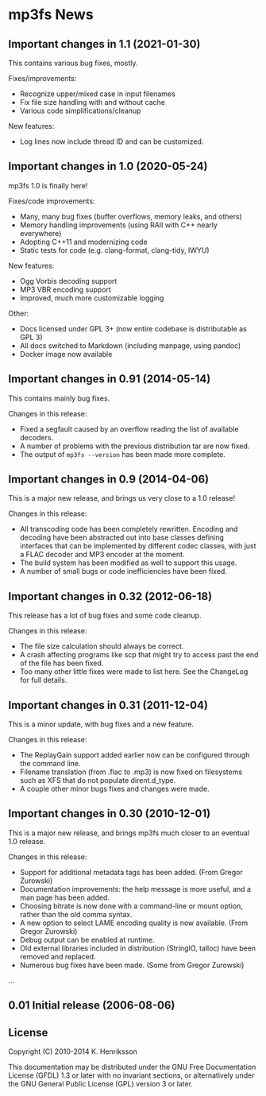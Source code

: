 # mp3fs News

## Important changes in 1.1 (2021-01-30)

This contains various bug fixes, mostly.

Fixes/improvements:

  - Recognize upper/mixed case in input filenames
  - Fix file size handling with and without cache
  - Various code simplifications/cleanup

New features:

  - Log lines now include thread ID and can be customized.

## Important changes in 1.0 (2020-05-24)

mp3fs 1.0 is finally here\!

Fixes/code improvements:

  - Many, many bug fixes (buffer overflows, memory leaks, and others)
  - Memory handling improvements (using RAII with C++ nearly everywhere)
  - Adopting C++11 and modernizing code
  - Static tests for code (e.g. clang-format, clang-tidy, IWYU)

New features:

  - Ogg Vorbis decoding support
  - MP3 VBR encoding support
  - Improved, much more customizable logging

Other:

  - Docs licensed under GPL 3+ (now entire codebase is distributable as GPL 3)
  - All docs switched to Markdown (including manpage, using pandoc)
  - Docker image now available

## Important changes in 0.91 (2014-05-14)

This contains mainly bug fixes.

Changes in this release:

  - Fixed a segfault caused by an overflow reading the list of available
    decoders.
  - A number of problems with the previous distribution tar are now fixed.
  - The output of `mp3fs --version` has been made more complete.

## Important changes in 0.9 (2014-04-06)

This is a major new release, and brings us very close to a 1.0 release\!

Changes in this release:

  - All transcoding code has been completely rewritten. Encoding and decoding
    have been abstracted out into base classes defining interfaces that can be
    implemented by different codec classes, with just a FLAC decoder and MP3
    encoder at the moment.
  - The build system has been modified as well to support this usage.
  - A number of small bugs or code inefficiencies have been fixed.

## Important changes in 0.32 (2012-06-18)

This release has a lot of bug fixes and some code cleanup.

Changes in this release:

  - The file size calculation should always be correct.
  - A crash affecting programs like scp that might try to access past the end
    of the file has been fixed.
  - Too many other little fixes were made to list here. See the ChangeLog for
    full details.

## Important changes in 0.31 (2011-12-04)

This is a minor update, with bug fixes and a new feature.

Changes in this release:

  - The ReplayGain support added earlier now can be configured through the
    command line.
  - Filename translation (from .flac to .mp3) is now fixed on filesystems such
    as XFS that do not populate dirent.d\_type.
  - A couple other minor bugs fixes and changes were made.

## Important changes in 0.30 (2010-12-01)

This is a major new release, and brings mp3fs much closer to an eventual 1.0
release.

Changes in this release:

  - Support for additional metadata tags has been added. (From Gregor Zurowski)
  - Documentation improvements: the help message is more useful, and a man page
    has been added.
  - Choosing bitrate is now done with a command-line or mount option, rather
    than the old comma syntax.
  - A new option to select LAME encoding quality is now available. (From Gregor
    Zurowski)
  - Debug output can be enabled at runtime.
  - Old external libraries included in distribution (StringIO, talloc) have
    been removed and replaced.
  - Numerous bug fixes have been made. (Some from Gregor Zurowski)

...

## 0.01 Initial release (2006-08-06)

## License

Copyright (C) 2010-2014 K. Henriksson

This documentation may be distributed under the GNU Free Documentation License
(GFDL) 1.3 or later with no invariant sections, or alternatively under the GNU
General Public License (GPL) version 3 or later.
